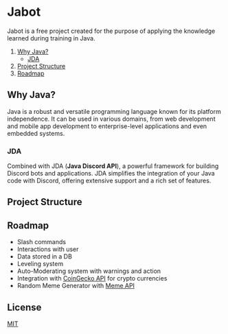 
# Jabot 

Jabot is a free project created for the purpose of applying the knowledge learned during training in Java.


1. [Why Java?](#why-java)
    - [JDA](#jda)
2. [Project Structure](#project-structure)
4. [Roadmap](#roadmap)

## Why Java? <a name="#why-java"></a>
Java is a robust and versatile programming language known for its platform independence. It can be used in various domains, from web development and mobile app development to enterprise-level applications and even embedded systems.

### JDA <a name="#jda"></a>
Combined with JDA (**Java Discord API**), a powerful framework for building Discord bots and applications. 
JDA simplifies the integration of your Java code with Discord, offering extensive support and a rich set of features.

## Project Structure <a name="#project-scructure"></a>

## Roadmap <a name="#roadmap"></a>

- Slash commands
- Interactions with user
- Data stored in a DB
- Leveling system
- Auto-Moderating system with warnings and action
- Integration with [CoinGecko API](https://apiguide.coingecko.com/getting-started/introduction) for crypto currencies
- Random Meme Generator with [Meme API](https://github.com/D3vd/Meme_Api)



## License

[MIT](https://choosealicense.com/licenses/mit/)
